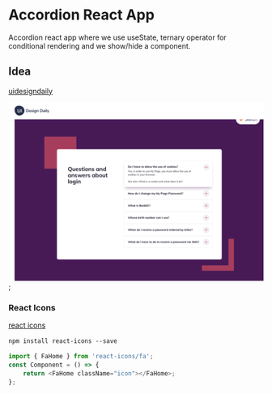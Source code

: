 # Accordion React App

Accordion react app where we use useState, ternary operator for conditional rendering and we show/hide a component.

## Idea

[uidesigndaily](https://uidesigndaily.com/posts/sketch-accordion-website-day-1175)

![](./idea.png);

### React Icons

[react icons](https://react-icons.github.io/react-icons/)

```
npm install react-icons --save
```

```javascript
import { FaHome } from 'react-icons/fa';
const Component = () => {
	return <FaHome className="icon"></FaHome>;
};
```
